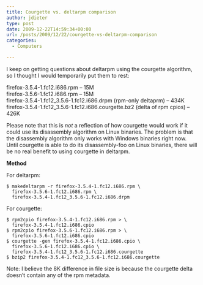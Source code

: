 ```yaml
---
title: Courgette vs. deltarpm comparison
author: jdieter
type: post
date: 2009-12-22T14:59:34+00:00
url: /posts/2009/12/22/courgette-vs-deltarpm-comparison
categories:
  - Computers

---
```

I keep on getting questions about deltarpm using the courgette algorithm, so I thought I would temporarily put them to rest:

firefox-3.5.4-1.fc12.i686.rpm &#8211; 15M<br/>
firefox-3.5.6-1.fc12.i686.rpm &#8211; 15M<br/>
firefox-3.5.4-1.fc12_3.5.6-1.fc12.i686.drpm (rpm-only deltaprm) &#8211; 434K<br/>
firefox-3.5.4-1.fc12_3.5.6-1.fc12.i686.courgette.bz2 (delta of rpm cpios) &#8211; 426K

Please note that this is *not* a reflection of how courgette would work if it could use its disassembly algorithm on Linux binaries. The problem is that the disassembly algorithm only works with Windows binaries right now. Until courgette is able to do its disassembly-foo on Linux binaries, there will be no real benefit to using courgette in deltarpm.

**Method**
  
For deltarpm:
```
$ makedeltarpm -r firefox-3.5.4-1.fc12.i686.rpm \
  firefox-3.5.6-1.fc12.i686.rpm \
  firefox-3.5.4-1.fc12_3.5.6-1.fc12.i686.drpm
```

For courgette:
```  
$ rpm2cpio firefox-3.5.4-1.fc12.i686.rpm > \
  firefox-3.5.4-1.fc12.i686.cpio
$ rpm2cpio firefox-3.5.6-1.fc12.i686.rpm > \
  firefox-3.5.6-1.fc12.i686.cpio
$ courgette -gen firefox-3.5.4-1.fc12.i686.cpio \
  firefox-3.5.6-1.fc12.i686.cpio \
  firefox-3.5.4-1.fc12_3.5.6-1.fc12.i686.courgette
$ bzip2 firefox-3.5.4-1.fc12_3.5.6-1.fc12.i686.courgette
```

Note: I believe the 8K difference in file size is because the courgette delta doesn&#8217;t contain any of the rpm metadata.

